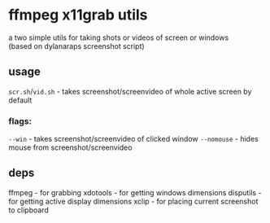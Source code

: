 # ffmpeg x11grab utils

a two simple utils for taking shots or videos of screen or windows   
(based on dylanaraps screenshot script)

## usage

`scr.sh`/`vid.sh` - takes screenshot/screenvideo of whole active screen by default

### flags:
`--win` - takes screenshot/screenvideo of clicked window
`--nomouse` - hides mouse from screenshot/screenvideo

## deps

ffmpeg - for grabbing
xdotools - for getting windows dimensions
disputils - for getting active display dimensions
xclip - for placing current screenshot to clipboard
